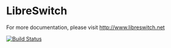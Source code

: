 # LibreSwitch
For more documentation, please visit http://www.libreswitch.net

[![Build Status](https://travis-ci.org/libreswitch/libreswitch.svg?branch=master)](https://travis-ci.org/libreswitch/libreswitch)

